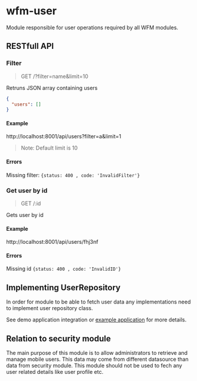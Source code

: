 # wfm-user

Module responsible for user operations required by all WFM modules.

## RESTfull API

### Filter

> GET /?filter=name&limit=10

Retruns JSON array containing users
```json
{
  "users": []
}
```

#### Example

http://localhost:8001/api/users?filter=a&limit=1

> Note: Default limit is 10

#### Errors

Missing filter: `{status: 400 , code: 'InvalidFilter'}`

### Get user by id

> GET /:id

Gets user by id

#### Example

http://localhost:8001/api/users/fhj3nf

#### Errors

Missing id `{status: 400 , code: 'InvalidID'}`

## Implementing UserRepository

In order for module to be able to fetch user data any implementations
need to implement user repository class.

See demo application integration or [example application](https://github.com/feedhenry-raincatcher/raincatcher-core/tree/master/cloud/wfm-user/example) for more details.

## Relation to security module

The main purpose of this module is to allow administrators to retrieve and manage mobile users.
This data may come from different datasource than data from security module.
This module should not be used to fech any user related details like user profile etc.





